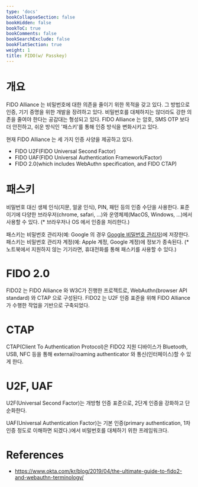 ```yaml
---
type: 'docs'
bookCollapseSection: false
bookHidden: false
bookToC: true
bookComments: false
bookSearchExclude: false
bookFlatSection: true
weight: 1
title: FIDO(w/ Passkey)
---
```


# 개요

FIDO Alliance 는 비밀번호에 대한 의존을 줄이기 위한 목적을 갖고 있다. 그 방법으로 인증, 기기 증명을 위한 개발을 장려하고 있다. 비밀번호를 대체하지는 않더라도 강한 의존을 줄여야 한다는 공감대는 형성되고 있다. FIDO Alliance 는 암호, 
SMS OTP 보다 더 안전하고, 쉬운 방식인 '패스키'를 통해 인증 방식을 변화시키고 있다.

현재 FIDO Alliance 는 세 가지 인증 사양을 제공하고 있다.

* FIDO U2F(FIDO Universal Second Factor)
* FIDO UAF(FIDO Universal Authentication Framework/Factor)
* FIDO 2.0(which includes WebAuthn specification, and FIDO CTAP)

# 패스키

비밀번호 대신 생체 인식(지문, 얼굴 인식), PIN, 패턴 등의 인증 수단을 사용한다. 표준이기에 다양한 브라우저(chrome, safari, ...)와 운영체제(MacOS, Windows, ...)에서 사용할 수 있다. (* 브라우저나 OS 에서 인증을 
처리한다.)

패스키는 비밀번호 관리자(예: Google 의 경우 [Google 비밀번호 관리자](https://passwords.google/?hl=ko))에 저장한다. 패스키는 비밀번호 관리자 계정(예: Apple 계정, 
Google 계정)에 정보가 종속된다. (* 노트북에서 지원하지 않는 기기라면, 휴대전화를 통해 패스키를 사용할 수 있다.)

# FIDO 2.0

FIDO2 는 FIDO Alliance 와 W3C가 진행한 프로젝트로, WebAuthn(browser API standard) 와 CTAP 으로 구성된다. FIDO2 는 U2F 인증 표준을 위해 FIDO Alliance 가 수행한 작업을 기반으로 구축되었다.

# CTAP

CTAP(Client To Authentication Protocol)은 FIDO2 지원 디바이스가 Bluetooth, USB, NFC 등을 통해 external/roaming authenticator 와 통신(인터페이스)할 수 있게 한다.

# U2F, UAF

U2F(Universal Second Factor)는 개방형 인증 표준으로, 2단계 인증을 강화하고 단순화한다.

UAF(Universal Authentication Factor)는 기본 인증(primary authentication, 1차 인증 정도로 이해하면 되겠다.)에서 비밀번호를 대체하기 위한 프레임워크다.

# References
 
- https://www.okta.com/kr/blog/2019/04/the-ultimate-guide-to-fido2-and-webauthn-terminology/
